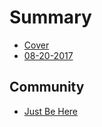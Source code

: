 # Summary

* [Cover](README.md)
* [08-20-2017](OTJ-08202017/2017-08-20-OTJ-08202017.md)

## Community
* [Just Be Here](justbeheremd.md)

